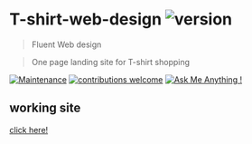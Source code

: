 # T-shirt-web-design ![version](https://img.shields.io/badge/version-1.0.0-blue)

> Fluent Web design

> One page landing site for T-shirt shopping

[![Maintenance](https://img.shields.io/badge/Maintained%3F-yes-green.svg)](https://GitHub.com/Naereen/StrapDown.js/graphs/commit-activity)
[![contributions welcome](https://img.shields.io/badge/contributions-welcome-brightgreen.svg?style=flat)](https://github.com/dwyl/esta/issues)
 [![Ask Me Anything !](https://img.shields.io/badge/Ask%20me-anything-1abc9c.svg)](http://www.matthiaszarzecki.com)
<!-- > include terms/tags that can be searched -->

<!-- ## Description -->

<!-- Stable version : ![version](https://img.shields.io/badge/version-1.0.0-blue) -->


## working site

<!-- see the demo here [https://pawarashish564.github.io/T-shirt-web-design/index.html] -->
[click here!](https://pawarashish564.github.io/T-shirt-web-design/index.html)